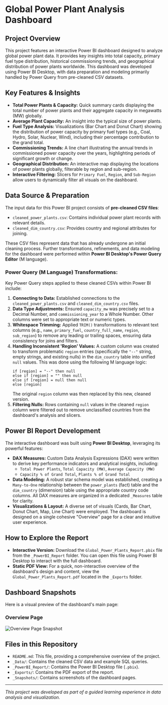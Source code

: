 # Global Power Plant Analysis Dashboard

## Project Overview
This project features an interactive Power BI dashboard designed to analyze global power plant data. It provides key insights into total capacity, primary fuel type distribution, historical commissioning trends, and geographical distribution of power plants worldwide. This dashboard was developed using Power BI Desktop, with data preparation and modeling primarily handled by Power Query from pre-cleaned CSV datasets.

## Key Features & Insights
-   **Total Power Plants & Capacity:** Quick summary cards displaying the total number of power plants and their aggregate capacity in megawatts (MW) globally.
-   **Average Plant Capacity:** An insight into the typical size of power plants.
-   **Fuel Type Analysis:** Visualizations (Bar Chart and Donut Chart) showing the distribution of power capacity by primary fuel types (e.g., Coal, Hydro, Solar, Nuclear, Wind), including their percentage contribution to the grand total.
-   **Commissioning Trends:** A line chart illustrating the annual trends in commissioned power capacity over the years, highlighting periods of significant growth or change.
-   **Geographical Distribution:** An interactive map displaying the locations of power plants globally, filterable by region and sub-region.
-   **Interactive Filtering:** Slicers for `Primary Fuel`, `Region`, and `Sub-Region` allow users to dynamically filter all visuals on the dashboard.

## Data Source & Preparation
The input data for this Power BI project consists of **pre-cleaned CSV files**:
-   `cleaned_power_plants.csv`: Contains individual power plant records with relevant details.
-   `cleaned_dim_country.csv`: Provides country and regional attributes for joining.

These CSV files represent data that has already undergone an initial cleaning process. Further transformations, refinements, and data modeling for the dashboard were performed within **Power BI Desktop's Power Query Editor** (M language).

### Power Query (M Language) Transformations:
Key Power Query steps applied to these cleaned CSVs within Power BI include:
1.  **Connecting to Data:** Established connections to the `cleaned_power_plants.csv` and `cleaned_dim_country.csv` files.
2.  **Data Type Adjustments:** Ensured `capacity_mw` was precisely set to a Decimal Number, and `commissioning_year` to a Whole Number. Other columns were set to appropriate text or numeric types.
3.  **Whitespace Trimming:** Applied `TRIM()` transformations to relevant text columns (e.g., `name`, `primary_fuel`, `country_full_name`, `region`, `sub_region`) to remove any leading or trailing spaces, ensuring data consistency for joins and filters.
4.  **Handling Inconsistent 'Region' Values:** A custom column was created to transform problematic `region` entries (specifically the `"--"` string, empty strings, and existing nulls) in the `dim_country` table into unified `null` values. This was done using the following M language logic:
    ```powerquery-m
    if [region] = "--" then null
    else if [region] = "" then null
    else if [region] = null then null
    else [region]
    ```
    The original `region` column was then replaced by this new, cleaned version.
5.  **Filtering Nulls:** Rows containing `null` values in the cleaned `region` column were filtered out to remove unclassified countries from the dashboard's analysis and slicers.

## Power BI Report Development
The interactive dashboard was built using **Power BI Desktop**, leveraging its powerful features:
-   **DAX Measures:** Custom Data Analysis Expressions (DAX) were written to derive key performance indicators and analytical insights, including:
    -   `Total Power Plants`, `Total Capacity (MW)`, `Average Capacity (MW)`
    -   `Capacity % of Grand Total`, `Plants % of Grand Total`
-   **Data Modeling:** A robust star schema model was established, creating a `Many-to-One` relationship between the `power_plants` (fact) table and the `dim_country` (dimension) table using the appropriate country code columns. All DAX measures are organized in a dedicated `_Measures` table for clarity.
-   **Visualizations & Layout:** A diverse set of visuals (Cards, Bar Chart, Donut Chart, Map, Line Chart) were employed. The dashboard is designed on a single cohesive "Overview" page for a clear and intuitive user experience.

## How to Explore the Report
-   **Interactive Version:** Download the `Global_Power_Plants_Report.pbix` file from the `_PowerBI_Report` folder. You can open this file using Power BI Desktop to interact with the full dashboard.
-   **Static PDF View:** For a quick, non-interactive overview of the dashboard's design and content, view the `Global_Power_Plants_Report.pdf` located in the `_Exports` folder.

## Dashboard Snapshots
Here is a visual preview of the dashboard's main page:

### Overview Page
![Overview Page Snapshot](_Snapshots/Global_Power_Plants_Overview.png)

## Files in this Repository
-   `README.md`: This file, providing a comprehensive overview of the project.
-   `_Data/`: Contains the cleaned CSV data and example SQL queries.
-   `_PowerBI_Report/`: Contains the Power BI Desktop file (`.pbix`).
-   `_Exports/`: Contains the PDF export of the report.
-   `_Snapshots/`: Contains screenshots of the dashboard pages.

---
*This project was developed as part of a guided learning experience in data analysis and visualization.*